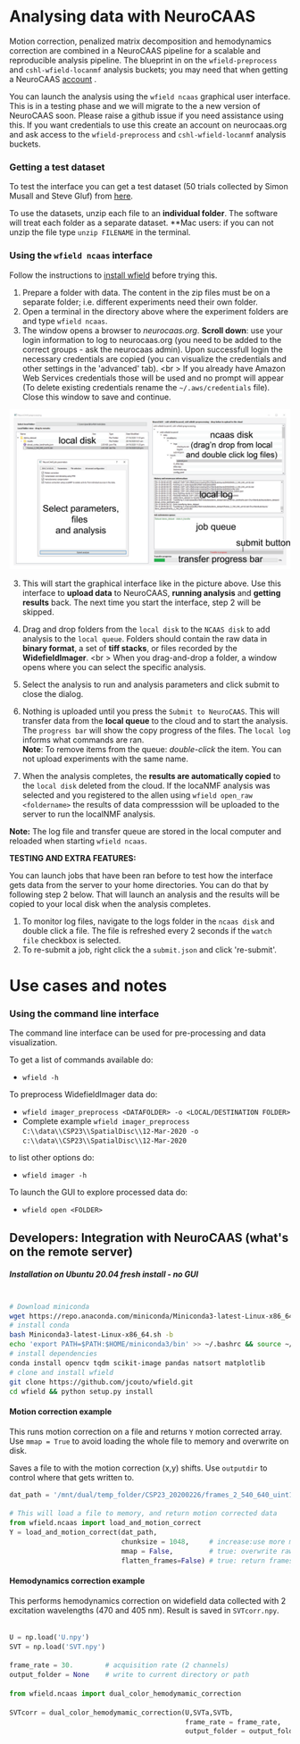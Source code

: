 # Analysing data with NeuroCAAS

Motion correction, penalized matrix decomposition and hemodynamics correction are combined in a NeuroCAAS pipeline for a scalable and reproducible analysis pipeline.
The blueprint in on the ``wfield-preprocess`` and ``cshl-wfield-locanmf`` analysis buckets; you may need that when getting a NeuroCAAS [account](http://neurocaas.org) .

You can launch the analysis using the ``wfield ncaas`` graphical user interface. This is in a testing phase and we will migrate to the a new version of NeuroCAAS soon. Please raise a github issue if you need assistance using this.
If you want credentials to use this create an account on neurocaas.org and ask access to the ``wfield-preprocess`` and ``cshl-wfield-locanmf`` analysis buckets. 

### Getting a test dataset
To test the interface you can get a test dataset (50 trials collected by Simon Musall and Steve Gluf) from [here](https://drive.google.com/drive/folders/1ZKNaiLiJDp9b97PzT5mEP_Tdf2mCxKLm?usp=sharing). <br/>

To use the datasets, unzip each file to an **individual folder**. The software will treat each folder as a separate dataset. **Mac users: if you can not unzip the file type ``unzip FILENAME`` in the terminal.

### Using the ``wfield ncaas`` interface

Follow the instructions to [install wfield](https://github.com/jcouto/wfield/tree/dev#installation) before trying this.

1. Prepare a folder with data. The content in the zip files must be on a separate folder; i.e. different experiments need their own folder.
2. Open a terminal in the directory above where the experiment folders are and type ``wfield ncaas``. 
3. The window opens a browser to _neurocaas.org_. **Scroll down**: use your login information to log to neurocaas.org (you need to be added to the correct groups - ask the neurocaas admin). Upon successfull login the necessary credentials are copied (you can visualize the credentials and other settings in the 'advanced' tab). <br \> If you already have Amazon Web Services credentials those will be used and no prompt will appear (To delete existing credentials rename the ``~/.aws/credentials`` file). Close this window to save and continue.

![picture](images/ncaas_gui_labeled.png)

3. This will start the graphical interface like in the picture above. Use this interface to **upload data** to NeuroCAAS, **running analysis** and **getting results** back. The next time you start the interface, step 2 will be skipped.

4. Drag and drop folders from the ``local disk`` to the ``NCAAS disk`` to add analysis to the ``local queue``. Folders should contain the raw data in **binary format**, a set of **tiff stacks**, or files recorded by the **WidefieldImager**. <br \> When you drag-and-drop a folder, a window opens where you can select the specific analysis.

5. Select the analysis to run and analysis parameters and click submit to close the dialog.

6. Nothing is uploaded until you press the ``Submit to NeuroCAAS``. This will transfer data from the **local queue** to the cloud and to start the analysis. The ``progress bar`` will show the copy progress of the files. The ``local log`` informs what commands are ran. <br />**Note**: To remove items from the queue: _double-click_ the item. You can not upload experiments with the same name.  

6. When the analysis completes, the **results are automatically copied** to the ``local disk`` deleted from the cloud. If the locaNMF analysis was selected and you registered to the allen using ``wfield open_raw <foldername>`` the results of data compresssion will be uploaded to the server to run the localNMF analysis.


**Note:** The log file and transfer queue are stored in the local computer and reloaded when starting ``wfield ncaas``.


**TESTING AND EXTRA FEATURES:**

You can launch jobs that have been ran before to test how the interface gets data from the server to your home directories. You can do that by following step 2 below. That will launch an analysis and the results will be copied to your local disk when the analysis completes.

1. To monitor log files, navigate to the logs folder in the ``ncaas disk`` and double click a file. The file is refreshed every 2 seconds if the ``watch file`` checkbox is selected.
2. To re-submit a job, right click the a ``submit.json`` and click 're-submit'.



# Use cases and notes

### Using the command line interface

The command line interface can be used for pre-processing and data visualization.

To get a list of commands available do:

- `wfield -h`

To preprocess WidefieldImager data do:

- `wfield imager_preprocess <DATAFOLDER> -o <LOCAL/DESTINATION FOLDER>`
- Complete example `wfield imager_preprocess C:\\data\\CSP23\\SpatialDisc\\12-Mar-2020 -o c:\\data\\CSP23\\SpatialDisc\\12-Mar-2020`


to list other options do:

- `wfield imager -h`

To launch the GUI to explore processed data do:

- `wfield open <FOLDER>`


## Developers: Integration with NeuroCAAS (what's on the remote server) 

##### Installation on Ubuntu 20.04 fresh install - no GUI 

```bash

# Download miniconda
wget https://repo.anaconda.com/miniconda/Miniconda3-latest-Linux-x86_64.sh
# install conda
bash Miniconda3-latest-Linux-x86_64.sh -b
echo 'export PATH=$PATH:$HOME/miniconda3/bin' >> ~/.bashrc && source ~/.bashrc
# install dependencies
conda install opencv tqdm scikit-image pandas natsort matplotlib
# clone and install wfield
git clone https://github.com/jcouto/wfield.git
cd wfield && python setup.py install
```
#### Motion correction example

This runs motion correction on a file and returns ``Y`` motion corrected array.
Use ``mmap = True`` to avoid loading the whole file to memory and overwrite on disk.

Saves a file to with the motion correction (x,y) shifts. Use `outputdir` to control where that gets written to.

```python
dat_path = '/mnt/dual/temp_folder/CSP23_20200226/frames_2_540_640_uint16.dat'

# This will load a file to memory, and return motion corrected data
from wfield.ncaas import load_and_motion_correct 
Y = load_and_motion_correct(dat_path,
                            chunksize = 1048,     # increase:use more memory
                            mmap = False,         # true: overwrite raw
                            flatten_frames=False) # true: return frames and channels as single dimension
```

#### Hemodynamics correction example

This performs hemodynamics correction on widefield data collected with 2 excitation wavelengths (470 and 405 nm). Result is saved in `SVTcorr.npy`.

```python

U = np.load('U.npy')
SVT = np.load('SVT.npy')

frame_rate = 30.        # acquisition rate (2 channels)
output_folder = None    # write to current directory or path

from wfield.ncaas import dual_color_hemodymamic_correction

SVTcorr = dual_color_hemodymamic_correction(U,SVTa,SVTb,
                                            frame_rate = frame_rate, 
                                            output_folder = output_folder);
					    
```